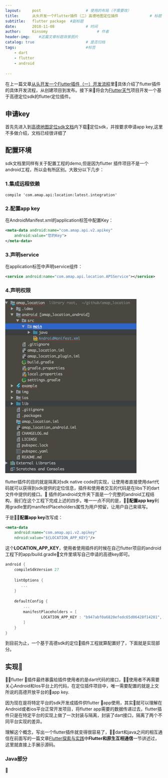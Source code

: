 ```yaml
---
layout:     post                    # 使用的布局（不需要改）
title:      从头开发一个Flutter插件（二）高德地图定位插件              # 标题 
subtitle:   flutter package  #副标题
date:       2018-11-08              # 时间
author:     Kinsomy                      # 作者
header-img:    #这篇文章标题背景图片
catalog: true                       # 是否归档
tags:                               #标签   
    - dart
    - flutter
    - android

---
```


 在上一篇文章[从头开发一个Flutter插件（一）开发流程](https://juejin.im/post/5bdfa3d151882534d44e1eca)里具体介绍了flutter插件的具体开发流程，从创建项目到发布。接下来将会为[Flutter天气](https://github.com/KinsomyJS/muses_weather_flutter)项目开发一个基于高德定位sdk的flutter定位插件。

## 申请key
 首先先进入到[高德地图定位sdk文档](https://lbs.amap.com/api/android-location-sdk/locationsummary/)内下载定位sdk，并按要求申请app key,这里不多做介绍，文档已经很详细了

## 配置环境
 sdk文档里同样有关于配置工程的demo,但是因为flutter 插件项目不是一个android工程，所以会有所区别。大致分以下几步：

### 1.集成远程依赖
```
compile 'com.amap.api:location:latest.integration'
```

### 2.配置app key
在AndroidManifest.xml的application标签中配置Key：
```xml
<meta-data android:name="com.amap.api.v2.apikey" 
    android:value="您的Key">
</meta-data>
```

### 3.声明service
在application标签中声明service组件：

```xml
<service android:name="com.amap.api.location.APSService"></service>
```
### 4.声明权限

![](../img/2018-11-09-1.png)

flutter插件的目的就是隔离对sdk native code的实现，让使用者直接使用dart代码就可以获得到sdk提供的定位信息，插件和使用者交互的代码是在libs下的dart文件中提供的接口。
插件的android文件夹下面是一个完整的android工程结构，我们在这个工程下完成上述的四步。唯一一点不同的是，**配置app key**利用gradle里的manifestPlaceholders属性为用户预留，让用户自己来填写。

于是**配置app key**改写成：
```xml
<meta-data
    android:name="com.amap.api.v2.apikey"
    ndroid:value="${LOCATION_APP_KEY}"/>
```

这个**LOCATION_APP_KEY**，使用者使用插件的时候在自己flutter项目的android工程下的app/build.gradle文件里填写自己申请的高德key即可。
```gradle
android {
    compileSdkVersion 27

    lintOptions {
       ...
    }

    defaultConfig {
        ...
        manifestPlaceholders = [
                LOCATION_APP_KEY : "b947abf0a6820efedc65d06428f14281", /// 高德地图key
        ]
    }
}
```

到目前为止，一个基于高德sdk的定位插件工程就算配置好了，下面就是实现部分。


## 实现
flutter 插件最终暴露给插件使用者的是dart代码的接口，使用者不再需要关心Android和Ios平台上的代码，在定位插件项目中，唯一需要配置的就是上文所说的高德开放平台的app key.

因为现在是将特定平台的sdk开发成插件供flutter app使用，其实就可以理解在Android或者ios平台正常开发项目，将flutter app需要的数据传递过去，flutter插件只是在特定平台的实现上做了一次封装与隔离，封装了dart接口，隔离了两个不同平台实现的差异。

理解这个概念，写出一个flutter插件就变得很容易了，dart和java之间的相互通信在前面写的一篇文章[Flutter探索与实践](https://juejin.im/post/5ba9a74ce51d450e99432608)中**Flutter和原生互相通信**一节讲述过，这里就直接上手展示源码。

### Java部分





    
 



